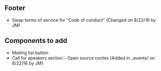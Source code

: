 ## Footer

  * Swap terms of service for "Code of conduct" (Changed on 8/22/16 by JM)


## Components to add

  * Mailing list button
  * Call for speakers section - Open source contex (Added in _events/ on 8/22/16 by JM)
